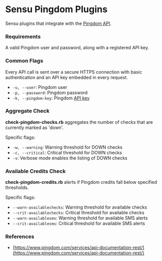 
# Sensu Pingdom Plugins

Sensu plugins that integrate with the [Pingdom
API](https://www.pingdom.com/services/api-documentation-rest/).

### Requirements

A valid Pingdom user and password, along with a registered API key.

### Common Flags

Every API call is sent over a secure HTTPS connection with basic
authentication and an API key embedded in every request.

* `-u, --user`: Pingdom user
* `-p, --password`: Pingdom password
* `-k, --pingdom-key`: Pingdom [API key](https://my.pingdom.com/account/appkeys)

### Aggregate Check

**check-pingdom-checks.rb** aggregates the number of checks that are
currently marked as 'down'.

Specific flags:

* `-w, --warning`: Warning threshold for DOWN checks
* `-c, --critical`: Critical threshold for DOWN checks
* `-v`: Verbose mode enables the listing of DOWN checks

### Available Credits Check

**check-pingdom-credits.rb** alerts if Pingdom credits fall below
specified thresholds.

Specific flags:

* `--warn-availablechecks`: Warning threshold for available checks
* `--crit-availablechecks`: Critical threshold for available checks
* `--warn-availablesms`: Warning threshold for available SMS alerts
* `--crit-availablesms`: Critical threshold for available SMS alerts

### References

* [https://www.pingdom.com/services/api-documentation-rest/](https://www.pingdom.com/services/api-documentation-rest/)
